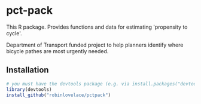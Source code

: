 # pct-pack

This R package. Provides functions and data for estimating 'propensity to cycle'.

Department of Transport funded project to help planners identify where bicycle pathes are most urgently needed.

## Installation


```r
# you must have the devtools package (e.g. via install.packages("devtools"))
library(devtools) 
install_github("robinlovelace/pctpack")
```

